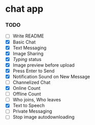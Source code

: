 # chat app

### TODO

- [ ] Write README
- [x] Basic Chat
- [x] Text Messaging 
- [x] Image Sharing
- [x] _Typing_ status
- [x] Image preview before upload
- [x] Press Enter to Send 
- [x] Notification Sound on New Message
- [ ] Channelized Chat
- [x] Online Count 
- [ ] Offline Count
- [ ] Who joins, Who leaves
- [x] Text to Speech
- [ ] Private Messaging
- [ ] Stop image autodownloading